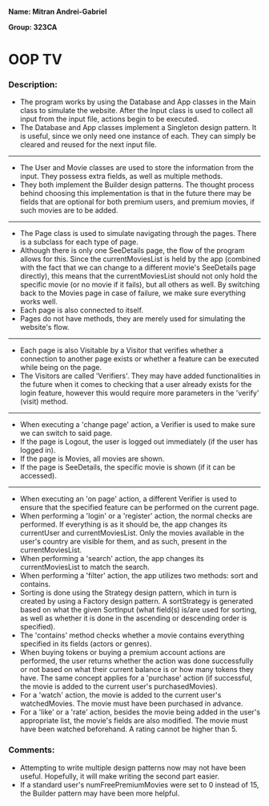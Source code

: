 **Name: Mitran Andrei-Gabriel**

**Group: 323CA**

# OOP TV

### Description:

* The program works by using the Database and App classes in the Main class
  to simulate the website. After the Input class is used to collect all input
  from the input file, actions begin to be executed.
* The Database and App classes implement a Singleton design pattern. It is
  useful, since we only need one instance of each. They can simply be cleared
  and reused for the next input file.
***
* The User and Movie classes are used to store the information from the input.
  They possess extra fields, as well as multiple methods.
* They both implement the Builder design patterns. The thought process behind
  choosing this implementation is that in the future there may be fields that
  are optional for both premium users, and premium movies, if such movies are
  to be added.
***
* The Page class is used to simulate navigating through the pages. There is a
  subclass for each type of page.
* Although there is only one SeeDetails page, the flow of the program allows
  for this. Since the currentMoviesList is held by the app (combined with
  the fact that we can change to a different movie's SeeDetails page
  directly), this means that the currentMoviesList should not only hold the
  specific movie (or no movie if it fails), but all others as well. By
  switching back to the Movies page in case of failure, we make sure
  everything works well.
* Each page is also connected to itself.
* Pages do not have methods, they are merely used for simulating the website's
  flow.
***
* Each page is also Visitable by a Visitor that verifies whether a connection
  to another page exists or whether a feature can be executed while being on
  the page.
* The Visitors are called 'Verifiers'. They may have added functionalities in
  the future when it comes to checking that a user already exists for the
  login feature, however this would require more parameters in the 'verify'
  (visit) method.
***
* When executing a 'change page' action, a Verifier is used to make sure we
  can switch to said page.
* If the page is Logout, the user is logged out immediately (if the user has
  logged in).
* If the page is Movies, all movies are shown.
* If the page is SeeDetails, the specific movie is shown (if it can be
  accessed).
***
* When executing an 'on page' action, a different Verifier is used to ensure
  that the specified feature can be performed on the current page.
* When performing a 'login' or a 'register' action, the normal checks are
  performed. If everything is as it should be, the app changes its currentUser
  and currentMoviesList. Only the movies available in the user's country are
  visible for them, and as such, present in the currentMoviesList. 
* When performing a 'search' action, the app changes its currentMoviesList to
  match the search.
* When performing a 'filter' action, the app utilizes two methods: sort and
  contains.
* Sorting is done using the Strategy design pattern, which in turn is created
  by using a Factory design pattern. A sortStrategy is generated based on what
  the given SortInput (what field(s) is/are used for sorting, as well as
  whether it is done in the ascending or descending order is specified).
* The 'contains' method checks whether a movie contains everything specified
  in its fields (actors or genres).
* When buying tokens or buying a premium account actions are performed, the
  user returns whether the action was done successfully or not based on what
  their current balance is or how many tokens they have. The same concept
  applies for a 'purchase' action (if successful, the movie is added to the
  current user's purchasedMovies).
* For a 'watch' action, the movie is added to the current user's
  watchedMovies. The movie must have been purchased in advance.
* For a 'like' or a 'rate' action, besides the movie being added in the user's
  appropriate list, the movie's fields are also modified. The movie must have
  been watched beforehand. A rating cannot be higher than 5.

### Comments:
* Attempting to write multiple design patterns now may not have been useful.
  Hopefully, it will make writing the second part easier.
* If a standard user's numFreePremiumMovies were set to 0 instead of 15, the
  Builder pattern may have been more helpful.
